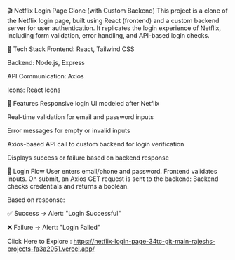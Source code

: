 🎬 Netflix Login Page Clone (with Custom Backend)
This project is a clone of the Netflix login page, built using React (frontend) and a custom backend server for user authentication. It replicates the login experience of Netflix, including form validation, error handling, and API-based login checks.

🔧 Tech Stack
Frontend: React, Tailwind CSS

Backend: Node.js, Express 

API Communication: Axios

Icons: React Icons

🚀 Features
Responsive login UI modeled after Netflix

Real-time validation for email and password inputs

Error messages for empty or invalid inputs

Axios-based API call to custom backend for login verification

Displays success or failure based on backend response

🔐 Login Flow
User enters email/phone and password.
Frontend validates inputs.
On submit, an Axios GET request is sent to the backend:
Backend checks credentials and returns a boolean.

Based on response:

✅ Success → Alert: "Login Successful"

❌ Failure → Alert: "Login Failed"

Click Here to Explore : https://netflix-login-page-34tc-git-main-rajeshs-projects-fa3a2051.vercel.app/

